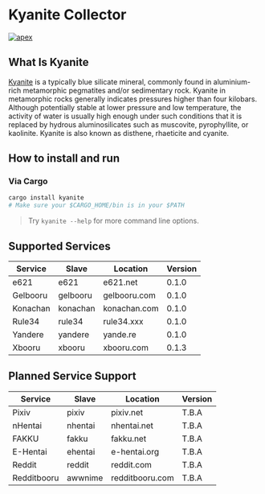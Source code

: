 # Kyanite Collector

[![apex](https://i.imgur.com/1GVFeT6.png)](https://luciascipher.com/)

## What Is Kyanite

[Kyanite](https://en.wikipedia.org/wiki/Kyanite) is a typically blue silicate mineral,
commonly found in aluminium-rich metamorphic pegmatites and/or sedimentary rock.
Kyanite in metamorphic rocks generally indicates pressures higher than four kilobars.
Although potentially stable at lower pressure and low temperature,
the activity of water is usually high enough under such conditions that it is
replaced by hydrous aluminosilicates such as muscovite, pyrophyllite, or kaolinite.
Kyanite is also known as disthene, rhaeticite and cyanite.

## How to install and run

### Via Cargo

```sh
cargo install kyanite
# Make sure your $CARGO_HOME/bin is in your $PATH
```

> Try `kyanite --help` for more command line options.

## Supported Services

Service     | Slave       | Location        | Version
------------|-------------|-----------------|--------
e621        | e621        | e621.net        | 0.1.0
Gelbooru    | gelbooru    | gelbooru.com    | 0.1.0
Konachan    | konachan    | konachan.com    | 0.1.0
Rule34      | rule34      | rule34.xxx      | 0.1.0
Yandere     | yandere     | yande.re        | 0.1.0
Xbooru      | xbooru      | xbooru.com      | 0.1.3

## Planned Service Support

Service     | Slave       | Location        | Version
------------|-------------|-----------------|--------
Pixiv       | pixiv       | pixiv.net       | T.B.A
nHentai     | nhentai     | nhentai.net     | T.B.A
FAKKU       | fakku       | fakku.net       | T.B.A
E-Hentai    | ehentai     | e-hentai.org    | T.B.A
Reddit      | reddit      | reddit.com      | T.B.A
Redditbooru | awwnime     | redditbooru.com | T.B.A